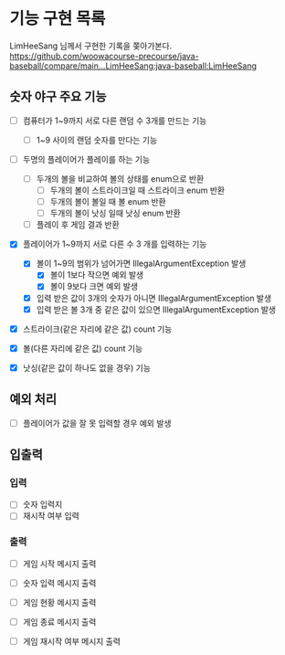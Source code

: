 # 기능 구현 목록
LimHeeSang 님께서 구현한 기록을 쫒아가본다.  
https://github.com/woowacourse-precourse/java-baseball/compare/main...LimHeeSang:java-baseball:LimHeeSang


## 숫자 야구 주요 기능
- [ ] 컴퓨터가 1~9까지 서로 다른 랜덤 수 3개를 만드는 기능
  - [ ] 1~9 사이의 랜덤 숫자를 만다는 기능
  
- [ ] 두명의 플레이어가 플레이를 하는 기능
  - [ ] 두개의 볼을 비교하여 볼의 상태를 enum으로 반환
    - [ ] 두개의 볼이 스트라이크일 때 스트라이크 enum 반환
    - [ ] 두개의 볼이 볼일 때 볼 enum 반환
    - [ ] 두개의 볼이 낫싱 일때 낫싱 enum 반환
  - [ ] 플레이 후 게임 결과 반환
  
- [X] 플레이어가 1~9까지 서로 다른 수 3 개를 입력하는 기능
  - [X] 볼이 1~9의 범위가 넘어가면 IllegalArgumentException 발생
    - [X] 볼이 1보다 작으면 예외 발생
    - [X] 볼이 9보다 크면 예외 발생
  - [X] 입력 받은 값이 3개의 숫자가 아니면 IllegalArgumentException 발생
  - [X] 입력 받은 볼 3개 중 같은 값이 있으면 IllegalArgumentException 발생
  
- [X] 스트라이크(같은 자리에 같은 값) count 기능
- [X] 볼(다른 자리에 같은 값) count 기능
- [X] 낫싱(같은 값이 하나도 없을 경우) 기능


## 예외 처리
- [ ] 플레이어가 값을 잘 못 입력할 경우 예외 발생


## 입출력
### 입력
- [ ] 숫자 입력지
- [ ] 재시작 여부 입력

### 출력
- [ ] 게임 시작 메시지 출력
- [ ] 숫자 입력 메시지 출력
- [ ] 게임 현황 메시지 출력
- [ ] 게임 종료 메시지 출력
- [ ] 게임 재시작 여부 메시지 출력

